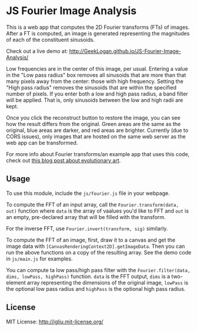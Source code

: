 JS Fourier Image Analysis
==

This is a web app that computes the 2D Fourier transforms (FTs) of images. After a FT is computed, an image is generated representing the magnitudes of each of the constituent sinusoids.

Check out a live demo at: http://GeekLogan.github.io/JS-Fourier-Image-Analysis/

Low frequencies are in the center of this image, per usual. Entering a value in the "Low pass radius" box removes all sinusoids that are more than that many pixels away from the center: those with high frequency. Setting the "High pass radius" removes the sinusoids that are within the specified number of pixels. If you enter both a low and high pass radius, a band filter will be applied. That is, only sinusoids between the low and high radii are kept.

Once you click the reconstruct button to restore the image, you can see how the result differs from the original. Green areas are the same as the original, blue areas are darker, and red areas are brighter. Currently (due to CORS issues), only images that are hosted on the same web server as the web app can be transformed.

For more info about Fourier transforms/an example app that uses this code, check out [this blog post about evolutionary art](https://igliu.com/fourier-transform-for-evolutionary-art/).

## Usage
To use this module, include the `js/fourier.js` file in your webpage.

To compute the FFT of an input array, call the `Fourier.transform(data, out)` function where `data` is the array of vaalues you'd like to FFT and `out` is an empty, pre-declared array that will be filled with the transform.

For the inverse FFT, use `Fourier.invert(transform, sig)` similarly.

To compute the FFT of an image, first, draw it to a canvas and get the image data with `[CanvasRenderingContext2D].getImageData`. Then you can run the above functions on a copy of the resulting array. See the demo code in `js/main.js` for examples.

You can compute ta low pass/high pass filter with the `Fourier.filter(data, dims, lowPass, highPass)` function. `data` is the FFT output, `dims` is a two-element array representing the dimensions of the original image, `lowPass` is the optional low pass radius and `highPass` is the optional high pass radius.

## License
MIT License: http://igliu.mit-license.org/
